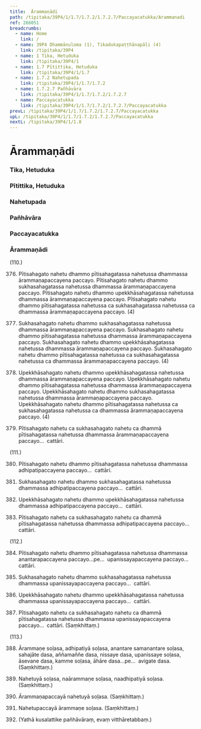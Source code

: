 ```yaml
---
title:  Ārammaṇādi
path: /tipitaka/39P4/1/1.7/1.7.2/1.7.2.7/Paccayacatukka/Arammanadi
ref: 266051
breadcrumbs:
  - name: Home
    link: /
  - name: 39P4 Dhammānuloma (1), Tikadukapaṭṭhānapāḷi (4)
    link: /tipitaka/39P4
  - name: 1 Tika, Hetuduka
    link: /tipitaka/39P4/1
  - name: 1.7 Pītittika, Hetuduka
    link: /tipitaka/39P4/1/1.7
  - name: 1.7.2 Nahetupada
    link: /tipitaka/39P4/1/1.7/1.7.2
  - name: 1.7.2.7 Pañhāvāra
    link: /tipitaka/39P4/1/1.7/1.7.2/1.7.2.7
  - name: Paccayacatukka
    link: /tipitaka/39P4/1/1.7/1.7.2/1.7.2.7/Paccayacatukka
prevL: /tipitaka/39P4/1/1.7/1.7.2/1.7.2.7/Paccayacatukka
upL: /tipitaka/39P4/1/1.7/1.7.2/1.7.2.7/Paccayacatukka
nextL: /tipitaka/39P4/1/1.8
---
```


# Ārammaṇādi

### Tika, Hetuduka

### Pītittika, Hetuduka

### Nahetupada

### Pañhāvāra

### Paccayacatukka

### Ārammaṇādi

(110.)

376. Pītisahagato nahetu dhammo pītisahagatassa nahetussa dhammassa ārammaṇapaccayena paccayo. Pītisahagato nahetu dhammo sukhasahagatassa nahetussa dhammassa ārammaṇapaccayena paccayo. Pītisahagato nahetu dhammo upekkhāsahagatassa nahetussa dhammassa ārammaṇapaccayena paccayo. Pītisahagato nahetu dhammo pītisahagatassa nahetussa ca sukhasahagatassa nahetussa ca dhammassa ārammaṇapaccayena paccayo. (4)

377. Sukhasahagato nahetu dhammo sukhasahagatassa nahetussa dhammassa ārammaṇapaccayena paccayo. Sukhasahagato nahetu dhammo pītisahagatassa nahetussa dhammassa ārammaṇapaccayena paccayo. Sukhasahagato nahetu dhammo upekkhāsahagatassa nahetussa dhammassa ārammaṇapaccayena paccayo. Sukhasahagato nahetu dhammo pītisahagatassa nahetussa ca sukhasahagatassa nahetussa ca dhammassa ārammaṇapaccayena paccayo. (4)

378. Upekkhāsahagato nahetu dhammo upekkhāsahagatassa nahetussa dhammassa ārammaṇapaccayena paccayo. Upekkhāsahagato nahetu dhammo pītisahagatassa nahetussa dhammassa ārammaṇapaccayena paccayo. Upekkhāsahagato nahetu dhammo sukhasahagatassa nahetussa dhammassa ārammaṇapaccayena paccayo. Upekkhāsahagato nahetu dhammo pītisahagatassa nahetussa ca sukhasahagatassa nahetussa ca dhammassa ārammaṇapaccayena paccayo. (4)

379. Pītisahagato nahetu ca sukhasahagato nahetu ca dhammā pītisahagatassa nahetussa dhammassa ārammaṇapaccayena paccayo…  cattāri.

(111.)

380. Pītisahagato nahetu dhammo pītisahagatassa nahetussa dhammassa adhipatipaccayena paccayo…  cattāri.

381. Sukhasahagato nahetu dhammo sukhasahagatassa nahetussa dhammassa adhipatipaccayena paccayo…  cattāri.

382. Upekkhāsahagato nahetu dhammo upekkhāsahagatassa nahetussa dhammassa adhipatipaccayena paccayo…  cattāri.

383. Pītisahagato nahetu ca sukhasahagato nahetu ca dhammā pītisahagatassa nahetussa dhammassa adhipatipaccayena paccayo…  cattāri.

(112.)

384. Pītisahagato nahetu dhammo pītisahagatassa nahetussa dhammassa anantarapaccayena paccayo…pe…  upanissayapaccayena paccayo…  cattāri.

385. Sukhasahagato nahetu dhammo sukhasahagatassa nahetussa dhammassa upanissayapaccayena paccayo…  cattāri.

386. Upekkhāsahagato nahetu dhammo upekkhāsahagatassa nahetussa dhammassa upanissayapaccayena paccayo…  cattāri.

387. Pītisahagato nahetu ca sukhasahagato nahetu ca dhammā pītisahagatassa nahetussa dhammassa upanissayapaccayena paccayo…  cattāri. (Saṃkhittaṃ.)

(113.)

388. Ārammaṇe soḷasa, adhipatiyā soḷasa, anantare samanantare soḷasa, sahajāte dasa, aññamaññe dasa, nissaye dasa, upanissaye soḷasa, āsevane dasa, kamme soḷasa, āhāre dasa…pe…  avigate dasa. (Saṃkhittaṃ.)

389. Nahetuyā soḷasa, naārammaṇe soḷasa, naadhipatiyā soḷasa. (Saṃkhittaṃ.)

390. Ārammaṇapaccayā nahetuyā soḷasa. (Saṃkhittaṃ.)

391. Nahetupaccayā ārammaṇe soḷasa. (Saṃkhittaṃ.)

392. (Yathā kusalattike pañhāvāraṃ, evaṃ vitthāretabbaṃ.)


